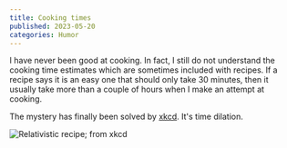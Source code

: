 ```yaml
---
title: Cooking times
published: 2023-05-20
categories: Humor
---
```


I have never been good at cooking.
In fact, I still do not understand the cooking time estimates
which are sometimes included with recipes.
If a recipe says it is an easy one that should only take 30 minutes,
then it usually take more than a couple of hours when I make an attempt at cooking.

<!--more-->

The mystery has finally been solved by [xkcd](https://xkcd.com/).
It's time dilation.

![Relativistic recipe; from [xkcd](https://xkcd.com/2767/)](recipe_relativity.png)
